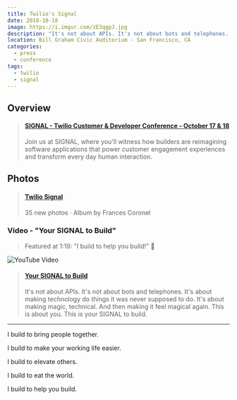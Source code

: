 ```yaml
---
title: Twilio's Signal
date: 2018-10-18
image: https://i.imgur.com/zE3qgpJ.jpg
description: "It's not about APIs. It's not about bots and telephones. It's about making technology do things it was never supposed to do. It's about making magic, technical. And then making it feel magical again. This is about you. This is your SIGNAL to build. 📶"
location: Bill Graham Civic Auditorium - San Francisco, CA
categories:
  - press
  - conference
tags:
  - twilio
  - signal
---
```


## Overview

<blockquote class="embedly-card"><h4><a href="https://signal.twilio.com/">SIGNAL - Twilio Customer & Developer Conference - October 17 & 18</a></h4><p>Join us at SIGNAL, where you'll witness how builders are reimagining software applications that power customer engagement experiences and transform every day human interaction.</p></blockquote>
<script async src="//cdn.embedly.com/widgets/platform.js" charset="UTF-8"></script>

## Photos

<blockquote class="embedly-card"><h4><a href="https://photos.app.goo.gl/6zFSY61qVYgBGJJw5">Twilio Signal</a></h4><p>35 new photos · Album by Frances Coronel</p></blockquote>
<script async src="//cdn.embedly.com/widgets/platform.js" charset="UTF-8"></script>

### Video - "Your SIGNAL to Build"

> Featured at 1:19: "I build to help you build!" 🔨️

![YouTube Video](https://i.imgur.com/lUkyv3X.jpg)

<blockquote class="embedly-card"><h4><a href="https://youtu.be/FqUENekusFg?t=79">Your SIGNAL to Build</a></h4><p>It's not about APIs. It's not about bots and telephones. It's about making technology do things it was never supposed to do. It's about making magic, technical. And then making it feel magical again. This is about you. This is your SIGNAL to build.</p></blockquote>
<script async src="//cdn.embedly.com/widgets/platform.js" charset="UTF-8"></script>

---

I build to bring people together.

I build to make your working life easier.

I build to elevate others.

I build to eat the world.

I build to help you build.
